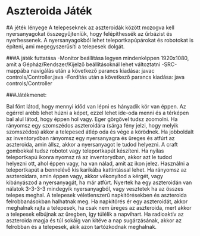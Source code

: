 # Aszteroida Játék
#A jéték lényege
A telepeseknek az aszteroidák között mozogva kell nyersanyagokat összegyűjteníük, hogy felépíthessék az űrbázist és nyerhessenek. A nyersanyagokból lehet teleportkapúpárokat és robotokat is építeni, ami megegyszerűsíti a telepesek dolgát.

###A játék futtatása
-Monitor beállítása legyen mindenképpen 1920x1080, amit a Gépház/Rendszer/Kijelző beállításoknál lehet változtatni
-SRC-mappába navigálás után a következő parancs kiadása: javac controls/Controller.java
-Fordítás után a következő parancs kiadása: java controls/Controller

###Játékmenet:

Bal fönt látod, hogy mennyi időd van lépni es hányadik kör van éppen. Az egérrel arébb lehet húzni a képet, ezzel lehet ide-oda menni és a térképen bal alul látod, hogy éppen hol vagy. Eger görgővel tudsz zoomolni. Ha rányomsz egy szomszédos aszteroidára (sárga fény jelzi, hogy melyik szomszédos) akkor a telepesed átlép oda és vége a körödnek. Ha jobboldalt az inventorydban rányomsz egy nyersanyagra és üreges és atfúrt az aszteroida, amin állsz, akkor a nyersanyagot le tudod helyezni. A craft gombokkal tudsz robotot vagy teleportkapút készíteni. Ha nyilas teleportkapú ikonra nyomsz rá az inventorydban, akkor azt le tudod helyezni ott, ahol éppen vagy, ha van nálad, amit az ikon jelez. Használni a teleportkapút a bennelévő kis karikába kattintással lehet. Ha rányomsz az aszteroidara, amin éppen vagy, akkor vékonyítod a kérgét, vagy
kibányászod a nyersanyagát, ha már atfúrt. Nyertek ha egy aszteroidán van nálatok 3-3-3-3 mindegyik nyersanyagból, vagy vesztetek ha az összes telepes meghal.
A telepesek véletlenszerű napkitörésekben és aszteroida felrobbanásokban halhatnak meg. Ha napkitörés ér egy aszteroidát, akkor meghalnak rajta a telepesek, ha csak nem üreges az aszteroida, mert akkor a telepesek elbújnak az üregben, így túlélik a napvihart. Ha radioaktív az aszteroida magja és túl sokáig van kitéve a nap sugárzásának, akkor az felrobban és a telepesek, akik azon tartózkodnak meghalnak.

